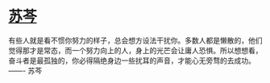 # [苏芩](https://github.com/miss-shiyi/miss-shiyi/issues/73)

有些人就是看不惯你努力的样子，总会想方设法干扰你。多数人都是懒散的，他们觉得那才是常态，而一个努力向上的人，身上的光芒会让庸人恐惧。所以想想看，奋斗者是最孤独的，你必得隔绝身边一些扰耳的声音，才能心无旁骛的去成功。
——- 苏芩 ​